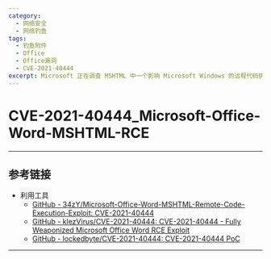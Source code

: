```yaml
---
category:
  - 网络安全
  - 网络钓鱼
tags:
  - 钓鱼附件
  - Office
  - Office漏洞
  - CVE-2021-40444
excerpt: Microsoft 正在调查 MSHTML 中一个影响 Microsoft Windows 的远程代码执行漏洞的报告。Microsoft 已获悉有人试图利用特制 Microsoft Office 文档利用此漏洞发起定向攻击。攻击者可以编写一个恶意 ActiveX 控件，供托管浏览器渲染引擎的 Microsoft Office 文档使用。攻击者随后必须诱使用户打开该恶意文档。帐户配置为拥有较少系统用户权限的用户受到的影响可能小于拥有管理员用户权限的用户。
---
```


# CVE-2021-40444_Microsoft-Office-Word-MSHTML-RCE





---

## 参考链接

- 利用工具
  - [GitHub - 34zY/Microsoft-Office-Word-MSHTML-Remote-Code-Execution-Exploit: CVE-2021-40444](https://github.com/34zY/Microsoft-Office-Word-MSHTML-Remote-Code-Execution-Exploit)
  - [GitHub - klezVirus/CVE-2021-40444: CVE-2021-40444 - Fully Weaponized Microsoft Office Word RCE Exploit](https://github.com/klezVirus/CVE-2021-40444)
  - [GitHub - lockedbyte/CVE-2021-40444: CVE-2021-40444 PoC](https://github.com/lockedbyte/CVE-2021-40444)

---

